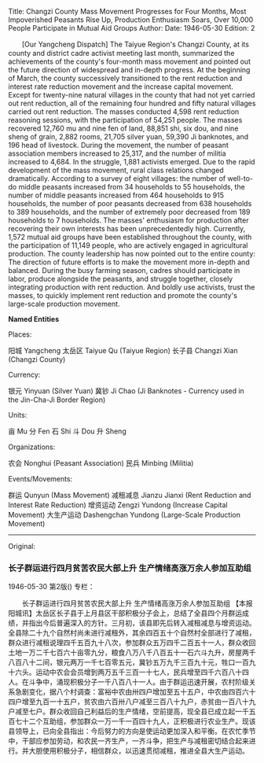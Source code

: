 Title: Changzi County Mass Movement Progresses for Four Months, Most Impoverished Peasants Rise Up, Production Enthusiasm Soars, Over 10,000 People Participate in Mutual Aid Groups
Author:
Date: 1946-05-30
Edition: 2

　　[Our Yangcheng Dispatch] The Taiyue Region's Changzi County, at its county and district cadre activist meeting last month, summarized the achievements of the county's four-month mass movement and pointed out the future direction of widespread and in-depth progress. At the beginning of March, the county successively transitioned to the rent reduction and interest rate reduction movement and the increase capital movement. Except for twenty-nine natural villages in the county that had not yet carried out rent reduction, all of the remaining four hundred and fifty natural villages carried out rent reduction. The masses conducted 4,598 rent reduction reasoning sessions, with the participation of 54,251 people. The masses recovered 12,760 mu and nine fen of land, 88,851 shi, six dou, and nine sheng of grain, 2,882 rooms, 21,705 silver yuan, 59,390 Ji banknotes, and 196 head of livestock. During the movement, the number of peasant association members increased to 25,317, and the number of militia increased to 4,684. In the struggle, 1,881 activists emerged. Due to the rapid development of the mass movement, rural class relations changed dramatically. According to a survey of eight villages: the number of well-to-do middle peasants increased from 34 households to 55 households, the number of middle peasants increased from 464 households to 915 households, the number of poor peasants decreased from 638 households to 389 households, and the number of extremely poor decreased from 189 households to 7 households. The masses' enthusiasm for production after recovering their own interests has been unprecedentedly high. Currently, 1,572 mutual aid groups have been established throughout the county, with the participation of 11,149 people, who are actively engaged in agricultural production. The county leadership has now pointed out to the entire county: The direction of future efforts is to make the movement more in-depth and balanced. During the busy farming season, cadres should participate in labor, produce alongside the peasants, and struggle together, closely integrating production with rent reduction. And boldly use activists, trust the masses, to quickly implement rent reduction and promote the county's large-scale production movement.



**Named Entities**


Places:

阳城  Yangcheng
太岳区  Taiyue Qu (Taiyue Region)
长子县  Changzi Xian (Changzi County)

Currency:

银元  Yinyuan (Silver Yuan)
冀钞  Ji Chao (Ji Banknotes - Currency used in the Jin-Cha-Ji Border Region)

Units:

亩  Mu
分  Fen
石  Shi
斗  Dou
升  Sheng

Organizations:

农会  Nonghui (Peasant Association)
民兵  Minbing (Militia)

Events/Movements:

群运  Qunyun (Mass Movement)
减租减息  Jianzu Jianxi (Rent Reduction and Interest Rate Reduction)
增资运动  Zengzi Yundong (Increase Capital Movement)
大生产运动  Dashengchan Yundong (Large-Scale Production Movement)



<hr /> 

Original: 


### 长子群运进行四月贫苦农民大部上升  生产情绪高涨万余人参加互助组

1946-05-30
第2版()
专栏：

　　长子群运进行四月贫苦农民大部上升
    生产情绪高涨万余人参加互助组
    【本报阳城讯】太岳区长子县于上月县区干部积极分子会上，总结了全县四个月群运成绩，并指出今后普遍深入的方针。三月初，该县即先后转入减租减息与增资运动。全县除二十九个自然村尚未进行减租外，其余四百五十个自然村全部进行了减租，群众进行减租说理四千五百九十八次，参加群众五万四千二百五十一人，群众收回土地一万二千七百六十亩零九分，粮食八万八千八百五十一石六斗九升，房屋两千八百八十二间，银元两万一千七百零五元，冀钞五万九千三百九十元，牲口一百九十六头。运动中农会会员增到两万五千三百一十七人，民兵增至四千六百八十四人。在斗争中，涌现积极分子一千八百八十一人。由于群运迅速开展，农村阶级关系急剧变化，据八个村调查：富裕中农由卅四户增加至五十五户，中农由四百六十四户增至九百一十五户，贫农由六百卅八户减至三百八十九户，赤贫由一百八十九户减至七户。群众收回自己利益后的生产情绪，空前提高，现全县已成立起一千五百七十二个互助组，参加群众一万一千一百四十九人，正积极进行农业生产。现该县领导上，已向全县指出：今后努力的方向是使运动更加深入和平衡。在农忙季节中，干部应参加劳动，和农民一齐生产，一齐斗争，把生产与减租密切结合起来进行。并大胆使用积极分子，相信群众，以迅速贯彻减租，推进全县大生产运动。
